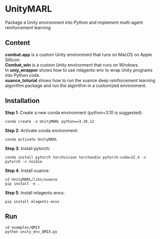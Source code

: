 # UnityMARL
Package a Unity environment into Python and implement multi-agent reinforcement learning

## Content
**combat.app** is a custom Unity environment that runs on MacOS on Apple Sillicon.<br>
**Combat_win** is a custom Unity environment that runs on Windows.<br>
In **uniy_wrapper** shows how to use mlagents-env to wrap Unity programs into Python code.<br>
**xuance_toturial** shows how to run the xuance deep reinforcement learning algorithm package and run the algorithm in a customized environment.<br>

## Installation
**Step 1**: Create a new conda environment (python=3.10 is suggested):
```commandline
conda create -n UnityMARL python==3.10.12
```
**Step 2**: Activate conda environment:
```commandline
conda activate UnityMARL
```
**Step 3**: Install pytorch:
```commandline
conda install pytorch torchvision torchaudio pytorch-cuda=12.4 -c pytorch -c nvidia
```
**Step 4**: Install xuance:
```commandline
cd UnityMARL/libs/xuance
pip install -e .
```
**Step 5**: Install mlagents-envs:
```commandline
pip install mlagents-envs
```

## Run
```commandline
cd examples/QMIX
python unity_env_QMIX.py
```

